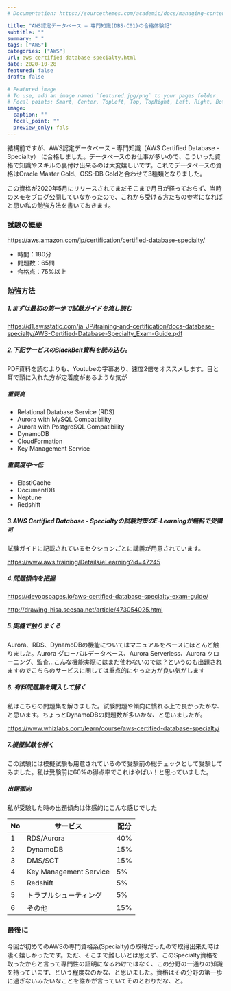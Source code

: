 ```yaml
---
# Documentation: https://sourcethemes.com/academic/docs/managing-content/

title: "AWS認定データベース – 専門知識(DBS-C01)の合格体験記"
subtitle: ""
summary: " "
tags: ["AWS"]
categories: ["AWS"]
url: aws-certified-database-specialty.html
date: 2020-10-28
featured: false
draft: false

# Featured image
# To use, add an image named `featured.jpg/png` to your pages folder.
# Focal points: Smart, Center, TopLeft, Top, TopRight, Left, Right, BottomLeft, Bottom, BottomRight.
image:
  caption: ""
  focal_point: ""
  preview_only: fals
---
```


結構前ですが、AWS認定データベース – 専門知識（AWS Certified Database - Specialty） に合格しました。データベースのお仕事が多いので、こういった資格で知識やスキルの裏付け出来るのは大変嬉しいです。これでデータベースの資格はOracle Master Gold、OSS-DB Goldと合わせて3種類となりました。

この資格が2020年5月にリリースされてまだそこまで月日が経っておらず、当時のメモをブログ公開していなかったので、これから受ける方たちの参考になればと思い私の勉強方法を書いておきます。

### 試験の概要

https://aws.amazon.com/jp/certification/certified-database-specialty/

- 時間：180分
- 問題数：65問
- 合格点：75%以上

### 勉強方法

##### 1.まずは最初の第一歩で試験ガイドを流し読む

https://d1.awsstatic.com/ja_JP/training-and-certification/docs-database-specialty/AWS-Certified-Database-Specialty_Exam-Guide.pdf

##### 2.下記サービスのBlackBelt資料を読み込む。

PDF資料を読むよりも、Youtubeの字幕あり、速度2倍をオススメします。目と耳で頭に入れた方が定着度があるような気が

##### 重要高

- Relational Database Service (RDS)
- Aurora with MySQL Compatibility
- Aurora with PostgreSQL Compatibility
- DynamoDB
- CloudFormation
- Key Management Service

##### 重要度中～低

- ElastiCache
- DocumentDB
- Neptune
- Redshift

##### 3.AWS Certified Database - Specialtyの試験対策のE-Learningが無料で受講可

試験ガイドに記載されているセクションごとに講義が用意されています。

https://www.aws.training/Details/eLearning?id=47245

##### 4.問題傾向を把握

https://devopspages.io/aws-certified-database-specialty-exam-guide/

http://drawing-hisa.seesaa.net/article/473054025.html

##### 5.実機で触りまくる

Aurora、RDS、DynamoDBの機能についてはマニュアルをベースにほとんど触りました。Aurora グローバルデータベース、Aurora Serverless、Aurora クローニング、監査…こんな機能実際にはまだ使わないのでは？というのも出題されますのでこちらのサービスに関しては重点的にやった方が良い気がします

##### 6. 有料問題集を購入して解く

私はこちらの問題集を解きました。試験問題や傾向に慣れる上で良かったかな、と思います。ちょっとDynamoDBの問題数が多いかな、と思いましたが。

https://www.whizlabs.com/learn/course/aws-certified-database-specialty/

##### 7.模擬試験を解く

この試験には模擬試験も用意されているので受験前の総チェックとして受験してみました。私は受験前に60%の得点率でこれはやばい！と思っていました。

##### 出題傾向

私が受験した時の出題傾向は体感的にこんな感じでした

| No   | サービス               | 配分 |
| ---- | ---------------------- | ---- |
| 1    | RDS/Aurora             | 40%  |
| 2    | DynamoDB               | 15%  |
| 3    | DMS/SCT                | 15%  |
| 4    | Key Management Service | 5%   |
| 5    | Redshift               | 5%   |
| 5    | トラブルシューティング | 5%   |
| 6    | その他                 | 15%  |

### 最後に

今回が初めてのAWSの専門資格系(Specialty)の取得だったので取得出来た時は凄く嬉しかったです。ただ、そこまで難しいとは思えず、このSpecialty資格を取ったからと言って専門性の証明になるわけではなく、この分野の一通りの知識を持っています、という程度なのかな、と思いました。資格はその分野の第一歩に過ぎないみたいなことを誰かが言っていてそのとおりだな、と。

